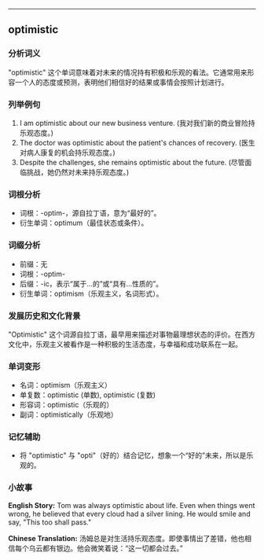 
---------------
## optimistic
### 分析词义
"optimistic" 这个单词意味着对未来的情况持有积极和乐观的看法。它通常用来形容一个人的态度或预测，表明他们相信好的结果或事情会按照计划进行。

### 列举例句
1. I am optimistic about our new business venture. (我对我们新的商业冒险持乐观态度。)
2. The doctor was optimistic about the patient's chances of recovery. (医生对病人康复的机会持乐观态度。)
3. Despite the challenges, she remains optimistic about the future. (尽管面临挑战，她仍然对未来持乐观态度。)

### 词根分析
- 词根：-optim-，源自拉丁语，意为“最好的”。
- 衍生单词：optimum（最佳状态或条件）。

### 词缀分析
- 前缀：无
- 词根：-optim-
- 后缀：-ic，表示“属于...的”或“具有...性质的”。
- 衍生单词：optimism（乐观主义，名词形式）。

### 发展历史和文化背景
"Optimistic" 这个词源自拉丁语，最早用来描述对事物最理想状态的评价。在西方文化中，乐观主义被看作是一种积极的生活态度，与幸福和成功联系在一起。

### 单词变形
- 名词：optimism（乐观主义）
- 单复数：optimistic (单数), optimistic (复数)
- 形容词：optimistic（乐观的）
- 副词：optimistically（乐观地）

### 记忆辅助
- 将 "optimistic" 与 "opti"（好的）结合记忆，想象一个“好的”未来，所以是乐观的。

### 小故事
**English Story:**
Tom was always optimistic about life. Even when things went wrong, he believed that every cloud had a silver lining. He would smile and say, "This too shall pass."

**Chinese Translation:**
汤姆总是对生活持乐观态度。即使事情出了差错，他也相信每个乌云都有银边。他会微笑着说：“这一切都会过去。”

